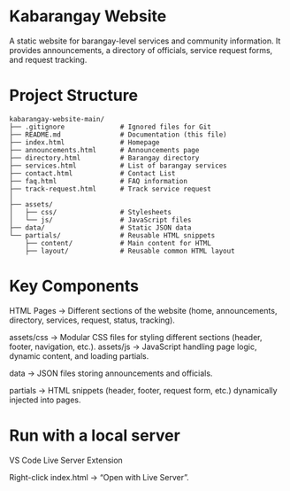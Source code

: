 # Kabarangay Website

A static website for barangay-level services and community information. It provides announcements, a directory of officials, service request forms, and request tracking.

# Project Structure
```
kabarangay-website-main/
├── .gitignore              # Ignored files for Git
├── README.md               # Documentation (this file)
├── index.html              # Homepage
├── announcements.html      # Announcements page
├── directory.html          # Barangay directory
├── services.html           # List of barangay services
├── contact.html            # Contact List
├── faq.html                # FAQ information
├── track-request.html      # Track service request
│
├── assets/
│   ├── css/                # Stylesheets
│   └── js/                 # JavaScript files
├── data/                   # Static JSON data
└── partials/               # Reusable HTML snippets
    ├── content/            # Main content for HTML
    ├── layout/             # Reusable common HTML layout
```

# Key Components

HTML Pages → Different sections of the website (home, announcements, directory, services, request, status, tracking).

assets/css → Modular CSS files for styling different sections (header, footer, navigation, etc.).
assets/js → JavaScript handling page logic, dynamic content, and loading partials.

data → JSON files storing announcements and officials.

partials → HTML snippets (header, footer, request form, etc.) dynamically injected into pages.


# Run with a local server
VS Code Live Server Extension

Right-click index.html → “Open with Live Server”.
